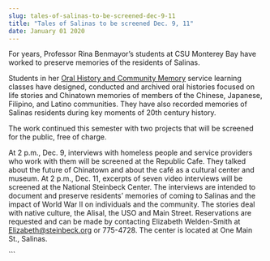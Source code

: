 ```yaml
---
slug: tales-of-salinas-to-be-screened-dec-9-11
title: "Tales of Salinas to be screened Dec. 9, 11"
date: January 01 2020
---
```


 
<p>
  For years, Professor Rina Benmayor’s students at CSU Monterey Bay have worked
  to preserve memories of the residents of Salinas.
</p>
<p>
  Students in her
  <a href="https://hcom.csumb.edu/oral-history"
    >Oral History and Community Memory</a
  >
  service learning classes have designed, conducted and archived oral histories
  focused on life stories and Chinatown memories of members of the Chinese,
  Japanese, Filipino, and Latino communities. They have also recorded memories
  of Salinas residents during key moments of 20th century history.
</p>
<p>
  The work continued this semester with two projects that will be screened for
  the public, free of charge.
</p>
<p>
  At 2 p.m., Dec. 9, interviews with homeless people and service providers who
  work with them will be screened at the Republic Cafe. They talked about the
  future of Chinatown and about the café as a cultural center and museum. At 2
  p.m., Dec. 11, excerpts of seven video interviews will be screened at the
  National Steinbeck Center. The interviews are intended to document and
  preserve residents’ memories of coming to Salinas and the impact of World War
  II on individuals and the community. The stories deal with native culture, the
  Alisal, the USO and Main Street. Reservations are requested and can be made by
  contacting Elizabeth Welden-Smith at
  <a
    href="&#x6d;&#x61;&#105;&#108;&#116;&#x6f;&#x3a;&#x45;&#108;&#105;z&#x61;&#x62;&#101;&#116;&#104;&#x40;&#x73;&#x74;&#101;&#105;n&#x62;&#x65;&#99;&#107;&#46;&#x6f;&#x72;&#x67;"
    >Elizabeth@steinbeck.org</a
  >
  or 775-4728. The center is located at One Main St., Salinas.
</p>
```
